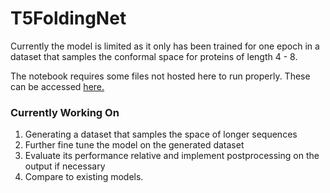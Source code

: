 # T5FoldingNet

Currently the model is limited as it only has been trained for one epoch in a dataset that samples the conformal space for proteins of length 4 - 8. 

The notebook requires some files not hosted here to run properly. These can be accessed <a href="https://console.paperspace.com/tnj3viogvt/notebook/rmxfpdja9epzk2e">here.</a> 

### Currently Working On

<ol>
  <li>Generating a dataset that samples the space of longer sequences</li>
  <li>Further fine tune the model on the generated dataset</li>
  <li>Evaluate its performance relative and implement postprocessing on the output if necessary</li>
  <li>Compare to existing models.</li>
</ol>

